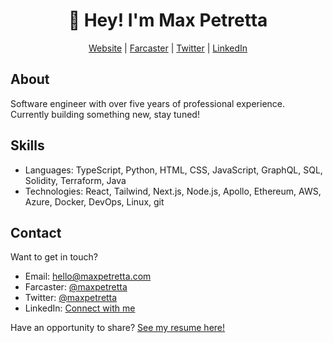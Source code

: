 <h1 align="center">👋 Hey! I'm Max Petretta</h1>
<p align="center">
    <a href="https://maxpetretta.com/">Website</a> |  
    <a href="https://warpcast.com/maxpetretta">Farcaster</a> |  
    <a href="https://twitter.com/maxpetretta">Twitter</a> |  
    <a href="https://www.linkedin.com/in/maxpetretta/">LinkedIn</a>
</p>

## About

Software engineer with over five years of professional experience. Currently building something new, stay tuned!

## Skills

- Languages: TypeScript, Python, HTML, CSS, JavaScript, GraphQL, SQL, Solidity, Terraform, Java
- Technologies: React, Tailwind, Next.js, Node.js, Apollo, Ethereum, AWS, Azure, Docker, DevOps, Linux, git

## Contact

Want to get in touch?

- Email: hello@maxpetretta.com
- Farcaster: [@maxpetretta](https://warpcast.com/maxpetretta)
- Twitter: [@maxpetretta](https://twitter.com/maxpetretta)
- LinkedIn: [Connect with me](https://www.linkedin.com/in/maxpetretta/)

Have an opportunity to share? [See my resume here!](https://raw.githubusercontent.com/maxpetretta/resume/master/Maximilian%20Petretta%20Resume.pdf)
